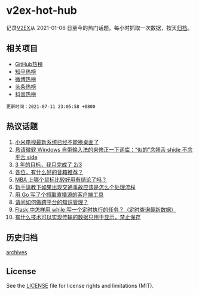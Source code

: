 # v2ex-hot-hub

 记录[V2EX](https://www.v2ex.com/)从 2021-01-06 日至今的热门话题。每小时抓取一次数据，按天[归档](archives)。
 
 ## 相关项目

- [GitHub热榜](https://github.com/snaildev/github-hot-hub)
- [知乎热榜](https://github.com/snaildev/zhihu-hot-hub)
- [微博热榜](https://github.com/snaildev/weibo-hot-hub)
- [头条热榜](https://github.com/snaildev/toutiao-hot-hub)
- [抖音热榜](https://github.com/snaildev/douyin-hot-hub)


 `更新时间：2021-07-11 23:05:58 +0800`

## 热议话题

1. [小米电视最新系统已经不能换桌面了](https://www.v2ex.com/t/788781)
1. [恳请微软 Windows 自带输入法的来修正一下词库：“似的”念翘舌 shide 不念平舌 side](https://www.v2ex.com/t/788822)
1. [3 年的目标，我只完成了 2/3](https://www.v2ex.com/t/788796)
1. [各位，有什么好的音箱推荐？](https://www.v2ex.com/t/788793)
1. [MBA 上哪个鼠标比较好用有结论了吗？](https://www.v2ex.com/t/788802)
1. [新手请教下如果出现交通事故应该是怎么个处理流程](https://www.v2ex.com/t/788792)
1. [用 Go 写了个抓取直播源的客户端工具](https://www.v2ex.com/t/788806)
1. [请问如何做跨平台的知识管理？](https://www.v2ex.com/t/788826)
1. [Flask 中怎样用 while 写一个定时执行的任务？（定时查询最新数据）](https://www.v2ex.com/t/788811)
1. [有什么技术可以实现传输的数据只用于显示，禁止保存](https://www.v2ex.com/t/788887)

## 历史归档

[archives](archives)

## License

See the [LICENSE](LICENSE) file for license rights and limitations (MIT).
